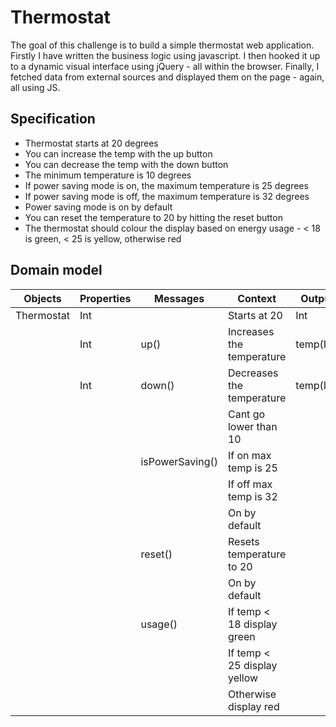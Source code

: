# Thermostat

The goal of this challenge is to build a simple thermostat web application. Firstly I have written the business logic using javascript. I then hooked it up to a dynamic visual interface using jQuery - all within the browser. Finally, I fetched data from external sources and displayed them on the page - again, all using JS.

## Specification

- Thermostat starts at 20 degrees
- You can increase the temp with the up button
- You can decrease the temp with the down button
- The minimum temperature is 10 degrees
- If power saving mode is on, the maximum temperature is 25 degrees
- If power saving mode is off, the maximum temperature is 32 degrees
- Power saving mode is on by default
- You can reset the temperature to 20 by hitting  the reset button
- The thermostat should colour the display based on energy usage - < 18 is green, < 25 is yellow, otherwise red

## Domain model

| Objects | Properties | Messages | Context | Output|
| ----- | ----- | ------ | ----- |------ |
| Thermostat | Int | | Starts at 20 | Int |
|  | Int | up() |  Increases the temperature | temp(Int) |
|  | Int | down() |  Decreases the temperature | temp(Int) |
|  | | | Cant go lower than 10 | |
|  | | isPowerSaving() | If on max temp is 25| |
|  | | | If off max temp is 32 | |
|  | | | On by default | |
|  | | reset() |  Resets temperature to 20 | |
|  | | | On by default | |
|  | | usage() | If temp < 18 display green | |
|  | | | If temp < 25 display yellow | |
|  | | | Otherwise display red | |